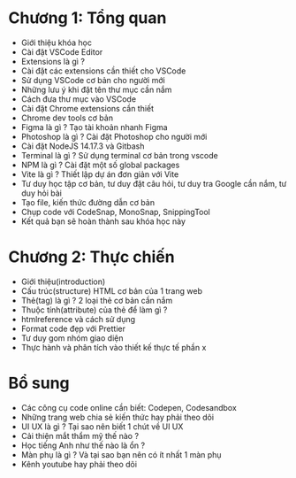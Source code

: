 # Chương 1: Tổng quan

- Giới thiệu khóa học
- Cài đặt VSCode Editor
- Extensions là gì ?
- Cài đặt các extensions cần thiết cho VSCode
- Sử dụng VSCode cơ bản cho người mới
- Những lưu ý khi đặt tên thư mục cần nắm
- Cách đưa thư mục vào VSCode
- Cài đặt Chrome extensions cần thiết
- Chrome dev tools cơ bản
- Figma là gì ? Tạo tài khoản nhanh Figma
- Photoshop là gì ? Cài đặt Photoshop cho người mới
- Cài đặt NodeJS 14.17.3 và Gitbash
- Terminal là gì ? Sử dụng terminal cơ bản trong vscode
- NPM là gì ? Cài đặt một số global packages
- Vite là gì ? Thiết lập dự án đơn giản với Vite
- Tư duy học tập cơ bản, tư duy đặt câu hỏi, tư duy tra Google cần nắm, tư duy hỏi bài
- Tạo file, kiến thức đường dẫn cơ bản
- Chụp code với CodeSnap, MonoSnap, SnippingTool
- Kết quả bạn sẽ hoàn thành sau khóa học này

# Chương 2: Thực chiến

- Giới thiệu(introduction)
- Cấu trúc(structure) HTML cơ bản của 1 trang web
- Thẻ(tag) là gì ? 2 loại thẻ cơ bản cần nắm
- Thuộc tính(attribute) của thẻ để làm gì ?
- htmlreference và cách sử dụng
- Format code đẹp với Prettier
- Tư duy gom nhóm giao diện
- Thực hành và phân tích vào thiết kế thực tế phần x

# Bổ sung

- Các công cụ code online cần biết: Codepen, Codesandbox
- Những trang web chia sẻ kiến thức hay phải theo dõi
- UI UX là gì ? Tại sao nên biết 1 chút về UI UX
- Cải thiện mắt thẩm mỹ thế nào ?
- Học tiếng Anh như thế nào là ổn ?
- Màn phụ là gì ? Và tại sao bạn nên có ít nhất 1 màn phụ
- Kênh youtube hay phải theo dõi

